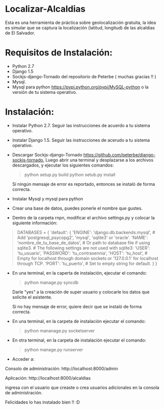 Localizar-Alcaldias
===================

Esta es una herramienta de práctica sobre geolocalización gratuita, la idea es simular que se captura la localización (latitud, longitud) de las alcaldias de El Salvador.

Requisitos de Instalación:
===========================
* Python 2.7
* Django 1.5
* Sockjs-django-Tornado del repositorio de Peterbe ( muchas gracias !! )
* Mysql.
* Mysql para python https://pypi.python.org/pypi/MySQL-python o la versión de tu sistema operativo.

Instalación:
==========================
* Instalar Python 2.7. Seguir las instrucciones de acuerdo a tu sistema operativo.
* Instalar Django 1.5. Seguir las instrucciones de acerudo a tu sistema operativo.
* Descargar Sockjs-django-Tornado https://github.com/peterbe/django-sockjs-tornado,
   Luego abrir una terminal y desplazarse a los archivos descargados, y ejecutar los siguientes comandos:
   
   > python setup.py build
   > python setub.py install
   
   Si ningún mensaje de error es reportado, entonces se instaló de forma correcta.

* Instalar Mysql y mysql para python
* Crear una base de datos, puedes ponerle el nombre que gustes.
* Dentro de la carpeta rnpn, modificar el archivo settings.py y colocar la siguiente información:

> DATABASES = {
>    'default': {
        'ENGINE': 'django.db.backends.mysql', # Add 'postgresql_psycopg2', 'mysql', 'sqlite3' or 'oracle'.
        'NAME': 'nombre_de_tu_base_de_datos',                      # Or path to database file if using sqlite3.
        # The following settings are not used with sqlite3:
        'USER': 'tu_usuario',
        'PASSWORD': 'tu_contrasennia',
        'HOST': 'tu_host',                      # Empty for localhost through domain sockets or '127.0.0.1' for localhost through TCP.
        'PORT': 'tu_puerto',                      # Set to empty string for default.
    }
}

* En una terminal, en la caperta de instalación, ejecutar el comando:
  > python manage.py syncdb
  
  Darle "yes" a la creación de super usuario y colocarle los datos que solicite el asistente.
  
  Si no hay mensaje de error, quiere decir que se instaló de forma correcta.
  
* En una terminal, en la carpeta de instalación ejecutar el comando:

  > python mananage.py socketserver
  
* En otra terminal, en la carpeta de instalación ejecutar el comando:
  > python manage.py runserver
  
* Acceder a: 

Consolo de administración:
http://localhost:8000/admin

Aplicación:
http://localhost:8000/alcaldias

ingresa con el usuario que creaste o crea usuarios adicionales en la consola de administración.

Felicidades lo has instalado bien !! :D
